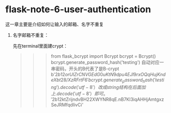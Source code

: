 # flask-note-6-user-authentication

这一章主要是介绍如何让输入的邮箱、名字不重复

1. 名字邮箱不重复：

      先在terminal里面建crypt：
      >>> from flask_bcrypt import Bcrypt
      >>> bcrypt = Bcrypt()
      >>> bcrypt.generate_password_hash('testing') 自动对应一串密码，开头的B代表了是B-crypt
      b'$2b$12$orUIZrCNVGEdG0uKtN9dpu4EJl9rxOQqHujKndeXbt28/XzRFrtF6'
      >>> bcrypt.generate_password_hash('testing').decode('utf-8'） 改成string结构在后面加上.decode('utf-8'）即可。
      '$2b$12$ktZrijndvBH22XWYNR8qE.nB7Kl3iqAHHjAmtgxzSeJRMfqdlivCi'
      >>> 
